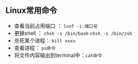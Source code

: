 ## Linux常用命令

- 查看当前占用端口 ： `lsof -i:端口号`
- 更换shell ： `chsh -s /bin/bash`  `chsh -s /bin/zsh`
- 杀死某个进程： `kill xxxx`
- 查看进程： `ps命令`
- 将文件内容输出到terminal中：`cat命令`

